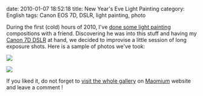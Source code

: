 date: 2010-01-07 18:52:18
title: New Year's Eve Light Painting
category: English
tags: Canon EOS 7D, DSLR, light painting, photo

During the first (cold) hours of 2010, I've [done some light painting](http://maomium.com/light-painting-part-one/) compositions with a friend. Discovering he was into this stuff and having my [Canon 7D DSLR](http://amzn.com/B002NEGTTW/?tag=kevideld-20) at hand, we decided to improvise a little session of long exposure shots. Here is a sample of photos we've took:



![](/uploads/2010/Lightpainting9.jpg)

![](/uploads/2010/Lightpainting3.jpg)

If you liked it, do not forget to [visit the whole gallery](http://maomium.com/zenphoto/light-painting/) on [Maomium](http://maomium.com) website and leave a comment !
